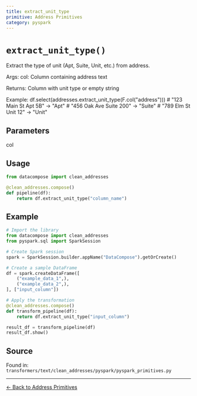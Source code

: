 ```yaml
---
title: extract_unit_type
primitive: Address Primitives
category: pyspark
---
```


# `extract_unit_type()`

Extract the type of unit (Apt, Suite, Unit, etc.) from address.

Args:
    col: Column containing address text

Returns:
    Column with unit type or empty string

Example:
    df.select(addresses.extract_unit_type(F.col("address")))
    # "123 Main St Apt 5B" -> "Apt"
    # "456 Oak Ave Suite 200" -> "Suite"
    # "789 Elm St Unit 12" -> "Unit"

## Parameters

col

## Usage

```python
from datacompose import clean_addresses

@clean_addresses.compose()
def pipeline(df):
    return df.extract_unit_type("column_name")
```

## Example

```python
# Import the library
from datacompose import clean_addresses
from pyspark.sql import SparkSession

# Create Spark session
spark = SparkSession.builder.appName("DataCompose").getOrCreate()

# Create a sample DataFrame
df = spark.createDataFrame([
    ("example_data_1",),
    ("example_data_2",),
], ["input_column"])

# Apply the transformation
@clean_addresses.compose()
def transform_pipeline(df):
    return df.extract_unit_type("input_column")

result_df = transform_pipeline(df)
result_df.show()
```

## Source

Found in: `transformers/text/clean_addresses/pyspark/pyspark_primitives.py`

---
[← Back to Address Primitives](/primitives/addresses)
